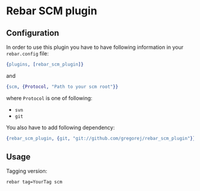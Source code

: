 Rebar SCM plugin
====================

Configuration
-------------------------------

In order to use this plugin you have to have following information in your ```rebar.config``` file:

```erlang
{plugins, [rebar_scm_plugin]}
```
and

```erlang
{scm, {Protocol, "Path to your scm root"}}
```
where ```Protocol``` is one of following:

* ```svn```
* ```git```

You also have to add following dependency:

```erlang
{rebar_scm_plugin, {git, "git://github.com/gregorej/rebar_scm_plugin"}}
```


Usage
--------------------------------

Tagging version:

```sh
rebar tag=YourTag scm
```


